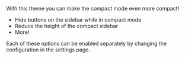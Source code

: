 
With this theme you can make the compact mode even more compact!
- Hide buttons on the sidebar while in compact mode
- Reduce the height of the compact sidebar
- More!

Each of these options can be enabled separately by changing the configuration in the settings page.
